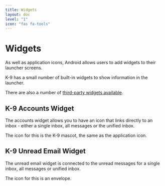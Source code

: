 ```yaml
---
title: Widgets
layout: doc
level: "1"
icon: "fas fa-tools"
---
```


# Widgets

As well as application icons, Android allows users to add widgets to their launcher screens.

K-9 has a small number of built-in widgets to show information in the launcher.

There are also a number of [third-party widgets available](../related).

## K-9 Accounts Widget

The accounts widget allows you to have an icon that links directly to an inbox - either a single inbox, all messages or the unified inbox.

The icon for this is the K-9 mascot, the same as the application icon.

## K-9 Unread Email Widget

The unread email widget is connected to the unread messages for a single inbox, all messages or unified inbox.

The icon for this is an envelope.
